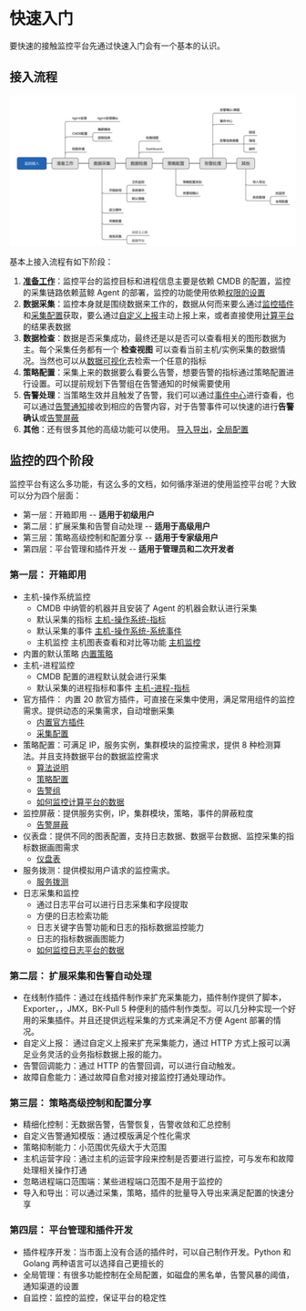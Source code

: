 # 快速入门

要快速的接触监控平台先通过快速入门会有一个基本的认识。

## 接入流程

![-w2021](media/15800415288588.jpg)

基本上接入流程有如下阶段：

1. **[准备工作](prepare.md)**：监控平台的监控目标和进程信息主要是依赖 CMDB 的配置，监控的采集链路依赖蓝鲸 Agent 的部署，监控的功能使用依赖[权限的设置](../quickstart/perm.md)
2. **数据采集**：监控本身就是围绕数据来工作的，数据从何而来要么通过[监控插件](../integrations-metric-plugins/plugins.md)和[采集配置](../integrations-metrics/collect_tasks.md)获取，要么通过[自定义上报](../integrations-metrics/custom_sdk_push.md)主动上报上来，或者直接使用[计算平台](../alarm-configurations/bigdata_monitor.md)的结果表数据
3. **数据检查**：数据是否采集成功，最终还是以是否可以查看相关的图形数据为主。每个采集任务都有一个 **检查视图** 可以查看当前主机/实例采集的数据情况。当然也可以从[数据可视化](../data-visualization/data_view_intro.md)去检索一个任意的指标
4. **策略配置**：采集上来的数据要么看要么告警，想要告警的指标通过策略配置进行设置。可以提前规划下告警组在告警通知的时候需要使用
5. **告警处理**：当策略生效并且触发了告警，我们可以通过[事件中心](../alarm-analysis/alerts.md)进行查看，也可以通过[告警通知](../alarm-configurations/rules.md)接收到相应的告警内容，对于告警事件可以快速的进行**告警确认**或[告警屏蔽](../alarm-handling/block.md)
6. **其他**：还有很多其他的高级功能可以使用。 [导入导出](../others/import_export.md)，[全局配置](../others/admin_config.md)

## 监控的四个阶段

监控平台有这么多功能，有这么多的文档，如何循序渐进的使用监控平台呢？大致可以分为四个层面： 

* 第一层：开箱即用               -- **适用于初级用户** 
* 第二层：扩展采集和告警自动处理   -- **适用于高级用户** 
* 第三层：策略高级控制和配置分享   -- **适用于专家级用户**
* 第四层：平台管理和插件开发   -- **适用于管理员和二次开发者**

### 第一层： 开箱即用

* 主机-操作系统监控 
    * CMDB 中纳管的机器并且安装了 Agent 的机器会默认进行采集
    * 默认采集的指标 [主机-操作系统-指标](../scene-host/host_monitor.md)
    * 默认采集的事件 [主机-操作系统-系统事件](../scene-host/host_events.md)
    * 主机监控 主机图表查看和对比等功能 [主机监控](../scene-host/host_monitor.md)
* 内置的默认策略 [内置策略](../scene-host/builtin_host_rules.md)
* 主机-进程监控
    * CMDB 配置的进程默认就会进行采集
    * 默认采集的进程指标和事件 [主机-进程-指标](../scene-process/process_monitor_overview.md)
* 官方插件： 内置 20 款官方插件，可直接在采集中使用，满足常用组件的监控需求。提供动态的采集需求，自动增删采集
    * [内置官方插件](../integrations-metric-plugins/builtin_plugins.md)
    * [采集配置](../integrations-metrics/collect_tasks.md)
* 策略配置：可满足 IP，服务实例，集群模块的监控需求，提供 8 种检测算法。并且支持数据平台的数据监控需求
    * [算法说明](../alarm-configurations/algorithms.md)
    * [策略配置](../alarm-configurations/rules.md)
    * [告警组](../alarm-configurations/alarm_group.md)
    * [如何监控计算平台的数据](../alarm-configurations/bigdata_monitor.md)
* 监控屏蔽：提供服务实例，IP，集群模块，策略，事件的屏蔽粒度
     * [告警屏蔽](../alarm-handling/block.md)
* 仪表盘：提供不同的图表配置，支持日志数据、数据平台数据、监控采集的指标数据画图需求
     * [仪盘表](../data-visualization/data_view_intro.md)
* 服务拨测：提供模拟用户请求的监控需求。 
     * [服务拨测](../scene-synthetic/synthetic_monitor.md)
* 日志采集和监控
    * 通过日志平台可以进行日志采集和字段提取
    * 方便的日志检索功能
    * 日志关键字告警功能和日志的指标数据监控能力
    * 日志的指标数据画图能力
    * [如何监控日志平台的数据](../alarm-configurations/log_monitor.md)

### 第二层： 扩展采集和告警自动处理

* 在线制作插件：通过在线插件制作来扩充采集能力，插件制作提供了脚本，Exporter，，JMX，BK-Pull 5 种便利的插件制作类型。可以几分种实现一个好用的采集插件。并且还提供远程采集的方式来满足不方便 Agent 部署的情况。
* 自定义上报： 通过自定义上报来扩充采集能力，通过 HTTP 方式上报可以满足业务灵活的业务指标数据上报的能力。 
* 告警回调能力：通过 HTTP 的告警回调，可以进行自动触发。 
* 故障自愈能力：通过故障自愈对接对接监控打通处理动作。
    
    
### 第三层： 策略高级控制和配置分享

* 精细化控制：无数据告警，告警恢复，告警收敛和汇总控制
* 自定义告警通知模版：通过模版满足个性化需求
* 策略抑制能力：小范围优先级大于大范围
* 主机运营字段：通过主机的运营字段来控制是否要进行监控，可与发布和故障处理相关操作打通
* 忽略进程端口范围端：某些进程端口范围不是用于监控的
* 导入和导出：可以通过采集，策略，插件的批量导入导出来满足配置的快速分享

### 第四层： 平台管理和插件开发

* 插件程序开发：当市面上没有合适的插件时，可以自己制作开发。Python 和 Golang 两种语言可以选择自己更擅长的
* 全局管理：有很多功能控制在全局配置，如磁盘的黑名单，告警风暴的阈值，通知渠道的设置
* 自监控：监控的监控，保证平台的稳定性

